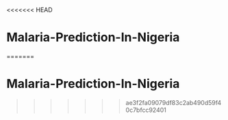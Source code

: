 <<<<<<< HEAD
# Malaria-Prediction-In-Nigeria
=======
# Malaria-Prediction-In-Nigeria
>>>>>>> ae3f2fa09079df83c2ab490d59f40c7bfcc92401
